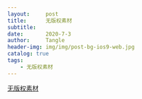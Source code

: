 ```yaml
---
layout:     post
title:      无版权素材
subtitle:   
date:       2020-7-3
author:     Tangle
header-img: img/img/post-bg-ios9-web.jpg
catalog: true
tags:
    - 无版权素材
---
```


[无版权素材](https://www.zhihu.com/question/318961106)
